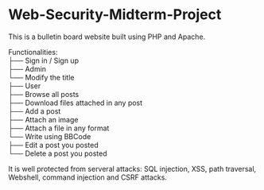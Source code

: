 # Web-Security-Midterm-Project
This is a bulletin board website built using PHP and Apache.

Functionalities:\
├── Sign in / Sign up\
├── Admin\
  └── Modify the title\
├── User\
  ├── Browse all posts\
  ├── Download files attached in any post\
  ├── Add a post\
    ├── Attach an image\
    ├── Attach a file in any format\
    └── Write using BBCode\
  ├── Edit a post you posted\
  └── Delete a post you posted

It is well protected from serveral attacks: SQL injection, XSS, path traversal, Webshell, command injection and CSRF attacks.
